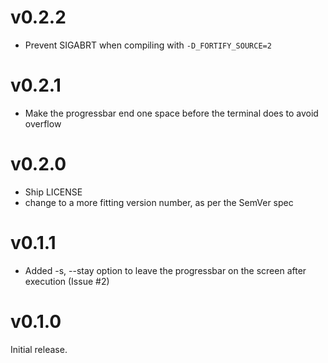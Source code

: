 v0.2.2
======
* Prevent SIGABRT when compiling with `-D_FORTIFY_SOURCE=2`

v0.2.1
======
* Make the progressbar end one space before the terminal does to avoid overflow

v0.2.0
======
* Ship LICENSE
* change to a more fitting version number, as per the SemVer spec

v0.1.1
======
* Added -s, --stay option to leave the progressbar on the screen after execution (Issue #2)

v0.1.0
======
Initial release.
